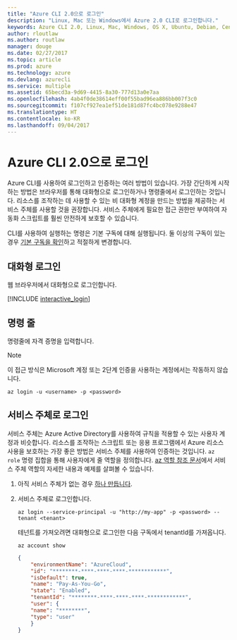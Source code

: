 ```yaml
---
title: "Azure CLI 2.0으로 로그인"
description: "Linux, Mac 또는 Windows에서 Azure 2.0 CLI로 로그인합니다."
keywords: Azure CLI 2.0, Linux, Mac, Windows, OS X, Ubuntu, Debian, CentOS, RHEL, SUSE, CoreOS, Docker, Windows, Python, PIP
author: rloutlaw
ms.author: routlaw
manager: douge
ms.date: 02/27/2017
ms.topic: article
ms.prod: azure
ms.technology: azure
ms.devlang: azurecli
ms.service: multiple
ms.assetid: 65becd3a-9d69-4415-8a30-777d13a0e7aa
ms.openlocfilehash: 4ab4f0de38614eff00f55bad96ea886bb007f3c0
ms.sourcegitcommit: f107cf927ea1ef51de181d87fc4bc078e9288e47
ms.translationtype: HT
ms.contentlocale: ko-KR
ms.lasthandoff: 09/04/2017
---
```

# <a name="log-in-with-azure-cli-20"></a>Azure CLI 2.0으로 로그인

Azure CLI를 사용하여 로그인하고 인증하는 여러 방법이 있습니다. 가장 간단하게 시작하는 방법은 브라우저를 통해 대화형으로 로그인하거나 명령줄에서 로그인하는 것입니다. 리소스를 조작하는 데 사용할 수 있는 비 대화형 계정을 만드는 방법을 제공하는 서비스 주체를 사용할 것을 권장합니다. 서비스 주체에게 필요한 접근 권한만 부여하여 자동화 스크립트를 훨씬 안전하게 보호할 수 있습니다.

CLI를 사용하여 실행하는 명령은 기본 구독에 대해 실행됩니다.  둘 이상의 구독이 있는 경우 [기본 구독을 확인](manage-azure-subscriptions-azure-cli.md)하고 적절하게 변경합니다.

## <a name="interactive-log-in"></a>대화형 로그인

웹 브라우저에서 대화형으로 로그인합니다.

[!INCLUDE [interactive_login](includes/interactive-login.md)]

## <a name="command-line"></a>명령 줄

명령줄에 자격 증명을 입력합니다.

> [!Note]
> 이 접근 방식은 Microsoft 계정 또는 2단계 인증을 사용하는 계정에서는 작동하지 않습니다.

```azurecli-interactive
az login -u <username> -p <password>
```

## <a name="logging-in-with-a-service-principal"></a>서비스 주체로 로그인

서비스 주체는 Azure Active Directory를 사용하여 규칙을 적용할 수 있는 사용자 계정과 비슷합니다.
리소스를 조작하는 스크립트 또는 응용 프로그램에서 Azure 리소스 사용을 보호하는 가장 좋은 방법은 서비스 주체를 사용하여 인증하는 것입니다.
`az role` 명령 집합을 통해 사용자에게 줄 역할을 정의합니다.
[az 역할 참조 문서](https://docs.microsoft.com/cli/azure/role.md)에서 서비스 주체 역할의 자세한 내용과 예제를 살펴볼 수 있습니다.

1. 아직 서비스 주체가 없는 경우 [하나 만듭니다](create-an-azure-service-principal-azure-cli.md).

1. 서비스 주체로 로그인합니다.

   ```azurecli-interactive
   az login --service-principal -u "http://my-app" -p <password> --tenant <tenant>
   ```

   테넌트를 가져오려면 대화형으로 로그인한 다음 구독에서 tenantId를 가져옵니다.

   ```azurecli
   az account show
   ```

   ```json
   {
       "environmentName": "AzureCloud",
       "id": "********-****-****-****-************",
       "isDefault": true,
       "name": "Pay-As-You-Go",
       "state": "Enabled",
       "tenantId": "********-****-****-****-************",
       "user": {
       "name": "********",
       "type": "user"
       }
   }
   ```
